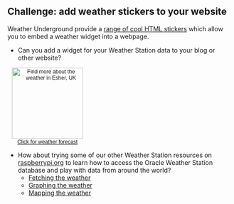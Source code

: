 
## Challenge: add weather stickers to your website

Weather Underground provide a [range of cool HTML stickers](https://www.wunderground.com/stickers/) which allow you to embed a weather widget into a webpage.

- Can you add a widget for your Weather Station data to your blog or other website?

<span style="display: block !important; width: 180px; text-align: center; font-family: sans-serif; font-size: 12px;"><a href="http://www.wunderground.com/cgi-bin/findweather/getForecast?query=zmw:00000.35.03772&bannertypeclick=wu_travel_jet1" title="Esher, United Kingdom Weather Forecast" target="_blank"><img src="http://weathersticker.wunderground.com/weathersticker/cgi-bin/banner/ban/wxBanner?bannertype=wu_travel_jet1&pwscode=IWEYBRID15&ForcedCity=Esher&ForcedState=United Kingdom&wmo=03772&language=EN" alt="Find more about the weather in Esher, UK" width="160" /></a><br><a href="http://www.wunderground.com/cgi-bin/findweather/getForecast?query=zmw:00000.35.03772&bannertypeclick=wu_travel_jet1" title="Get latest Weather Forecast updates" style="font-family: sans-serif; font-size: 12px" target="_blank">Click for weather forecast</a></span>

- How about trying some of our other Weather Station resources on [raspberrypi.org](https://raspberrypi.org) to learn how to access the Oracle Weather Station database and play with data from around the world?
  - [Fetching the weather](https://projects.raspberrypi.org/en/projects/fetching-the-weather)
  - [Graphing the weather](https://projects.raspberrypi.org/en/projects/graphing-the-weather)
  - [Mapping the weather](https://projects.raspberrypi.org/en/projects/mapping-the-weather)
